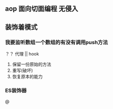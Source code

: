 ## aop 面向切面编程   无侵入
## 装饰着模式

### 我要监听数组一个数组的有没有调用push方法
  ？？
  代理 || hook
  1. 保留一份原始的方法
  2. 重写(破坏)
  3. 恢复原本的能力

### ES装饰器
@